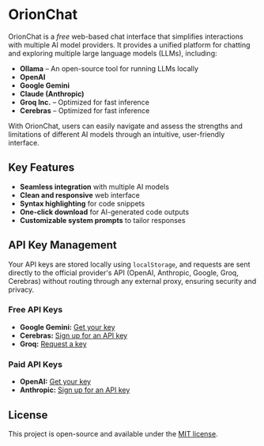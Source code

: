 # OrionChat

OrionChat is a *free* web-based chat interface that simplifies interactions with multiple AI model providers.
It provides a unified platform for chatting and exploring multiple large language models (LLMs), including:

- **Ollama** – An open-source tool for running LLMs locally
- **OpenAI**
- **Google Gemini**
- **Claude (Anthropic)**
- **Groq Inc.** – Optimized for fast inference
- **Cerebras** – Optimized for fast inference

With OrionChat, users can easily navigate and assess the strengths and limitations of different AI models through an intuitive,
user-friendly interface.

## Key Features

- **Seamless integration** with multiple AI models
- **Clean and responsive** web interface
- **Syntax highlighting** for code snippets
- **One-click download** for AI-generated code outputs
- **Customizable system prompts** to tailor responses

## API Key Management

Your API keys are stored locally using `localStorage`, and requests are sent directly to the official provider's API
(OpenAI, Anthropic, Google, Groq, Cerebras) without routing through any external proxy, ensuring security and privacy.

### Free API Keys

- **Google Gemini:** [Get your key](https://aistudio.google.com/app/apikey)
- **Cerebras:** [Sign up for an API key](https://cloud.cerebras.ai/platform/)
- **Groq:** [Request a key](https://console.groq.com/keys)

### Paid API Keys

- **OpenAI:** [Get your key](https://platform.openai.com/api-keys)
- **Anthropic:** [Sign up for an API key](https://console.anthropic.com/settings/keys)

## License

This project is open-source and available under the [MIT license](LICENSE).